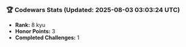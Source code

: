 ### 🏆 Codewars Stats (Updated: 2025-08-03 03:03:24 UTC)

- **Rank:** 8 kyu
- **Honor Points:** 3
- **Completed Challenges:** 1
